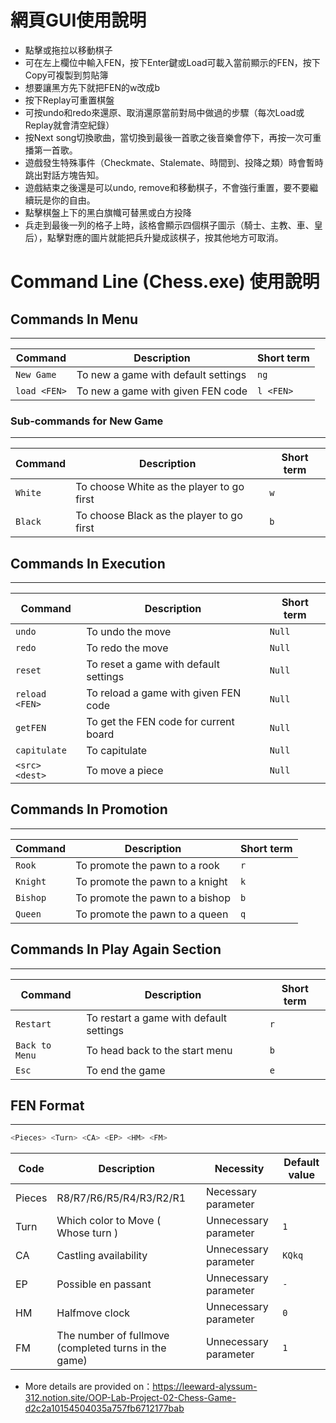 # 網頁GUI使用說明
* 點擊或拖拉以移動棋子
* 可在左上欄位中輸入FEN，按下Enter鍵或Load可載入當前顯示的FEN，按下Copy可複製到剪貼簿
* 想要讓黑方先下就把FEN的w改成b
* 按下Replay可重置棋盤
* 可按undo和redo來還原、取消還原當前對局中做過的步驟（每次Load或Replay就會清空紀錄）
* 按Next song切換歌曲，當切換到最後一首歌之後音樂會停下，再按一次可重播第一首歌。
* 遊戲發生特殊事件（Checkmate、Stalemate、時間到、投降之類）時會暫時跳出對話方塊告知。
* 遊戲結束之後還是可以undo, remove和移動棋子，不會強行重置，要不要繼續玩是你的自由。
* 點擊棋盤上下的黑白旗幟可替黑或白方投降
* 兵走到最後一列的格子上時，該格會顯示四個棋子圖示（騎士、主教、車、皇后），點擊對應的圖片就能把兵升變成該棋子，按其他地方可取消。


# Command Line (Chess.exe) 使用說明

## Commands In Menu

---

| Command | Description | Short term |
| --- | --- | --- |
| `New Game` | To new a game with default settings | `ng` |
| `load <FEN>` | To new a game with given FEN code | `l <FEN>` |

### Sub-commands for New Game

---

| Command | Description | Short term |
| --- | --- | --- |
| `White` | To choose White as the player to go first | `w` |
| `Black` | To choose Black as the player to go first | `b` |

## Commands In Execution

---

| Command | Description | Short term |
| --- | --- | --- |
| `undo` | To undo the move | `Null` |
| `redo` | To redo the move | `Null` |
| `reset` | To reset a game with default settings | `Null` |
| `reload <FEN>` | To reload a game with given FEN code | `Null` |
| `getFEN` | To get the FEN code for current board | `Null` |
| `capitulate` | To capitulate | `Null` |
| `<src> <dest>` | To move a piece | `Null` |

## Commands In Promotion

---

| Command | Description | Short term |
| --- | --- | --- |
| `Rook` | To promote the pawn to a rook | `r` |
| `Knight` | To promote the pawn to a knight | `k` |
| `Bishop` | To promote the pawn to a bishop | `b` |
| `Queen` | To promote the pawn to a queen | `q` |

## Commands In Play Again Section

---

| Command | Description | Short term  |
| --- | --- | --- |
| `Restart` | To restart a game with default settings | `r` |
| `Back to Menu` | To head back to the start menu | `b` |
| `Esc` | To end the game | `e` |

## FEN Format

---

```bash
<Pieces> <Turn> <CA> <EP> <HM> <FM>
```

| Code | Description | Necessity | Default value |
| --- | --- | --- | --- |
| Pieces | R8/R7/R6/R5/R4/R3/R2/R1 | Necessary parameter |  |
| Turn  | Which color to Move ( Whose turn ) | Unnecessary parameter | `1` |
| CA | Castling availability | Unnecessary parameter | `KQkq` |
| EP | Possible en passant | Unnecessary parameter | `-` |
| HM | Halfmove clock | Unnecessary parameter | `0` |
| FM | The number of fullmove (completed turns in the game) | Unnecessary parameter | `1` |

* More details are provided on：https://leeward-alyssum-312.notion.site/OOP-Lab-Project-02-Chess-Game-d2c2a10154504035a757fb6712177bab
